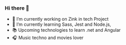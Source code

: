 ### Hi there 👋

- 🔭 I’m currently working on Zink in tech Project
- 🌱 I’m currently learning Sass, Jest and Node.js, 
- 📚 Upcoming technologies to learn .net and Angular
- 🎧 Music techno and movies lover
